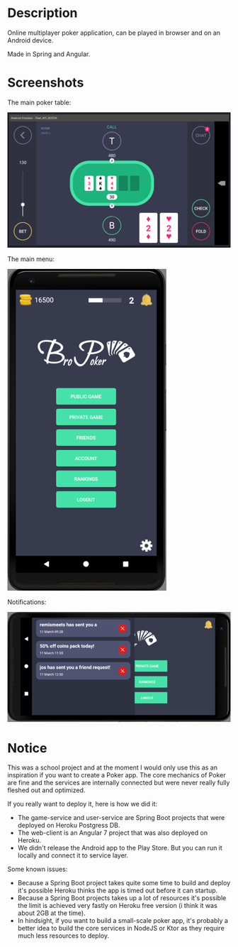 # Description
Online multiplayer poker application, can be played in browser and on an Android device.

Made in Spring and Angular.

# Screenshots
The main poker table:

![poker1](https://github.com/Bryanx/poker/blob/master/web-client/src/assets/img/poker1.png)

The main menu:

![poker2](https://github.com/Bryanx/poker/blob/master/web-client/src/assets/img/poker2.png)

Notifications:

![poker3](https://github.com/Bryanx/poker/blob/master/web-client/src/assets/img/poker3.png)

# Notice
This was a school project and at the moment I would only use this as an inspiration if you want to create a Poker app. The core mechanics of Poker are fine and the services are internally connected but were never really fully fleshed out and optimized.

If you really want to deploy it, here is how we did it:
- The game-service and user-service are Spring Boot projects that were deployed on Heroku Postgress DB.
- The web-client is an Angular 7 project that was also deployed on Heroku.
- We didn't release the Android app to the Play Store. But you can run it locally and connect it to service layer.

Some known issues:
- Because a Spring Boot project takes quite some time to build and deploy it's possible Heroku thinks the app is timed out before it can startup.
- Because a Spring Boot projects takes up a lot of resources it's possible the limit is achieved very fastly on Heroku free version (i think it was about 2GB at the time).
- In hindsight, if you want to build a small-scale poker app, it's probably a better idea to build the core services in NodeJS or Ktor as they require much less resources to deploy.
